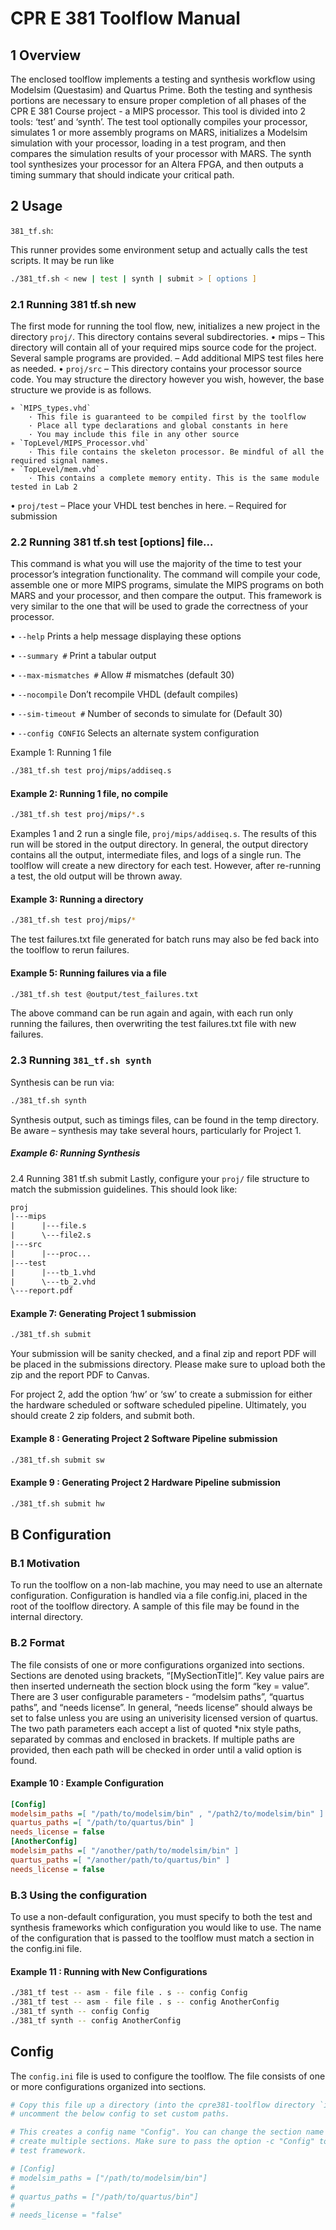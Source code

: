 # CPR E 381 Toolflow Manual

## 1 Overview

The enclosed toolflow implements a testing and synthesis workflow using Modelsim 
(Questasim) and Quartus Prime. Both the testing and synthesis portions are 
necessary to ensure proper completion of all phases of the CPR E 381 Course
project - a MIPS processor. This tool is divided into 2 tools: ‘test’ and 
‘synth’. The test tool optionally compiles your processor, simulates 1 or more 
assembly programs on MARS, initializes a Modelsim simulation with your 
processor, loading in a test program, and then compares the simulation results of your processor with MARS.
The synth tool synthesizes your processor for an Altera FPGA, and then
outputs a timing summary that should indicate your critical path.

## 2 Usage

`381_tf.sh`: 

This runner provides some environment setup and actually calls the test scripts. 
It may be run like
```zsh 
./381_tf.sh < new | test | synth | submit > [ options ]
```

### 2.1 Running 381 tf.sh new

The first mode for running the tool flow, new, initializes a new project in the
directory `proj/`. This directory contains several subdirectories.
• mips
– This directory will contain all of your required mips source code for
the project. Several sample programs are provided.
– Add additional MIPS test files here as needed.
• `proj/src`
    – This directory contains your processor source code. You may structure the directory however you wish, however, the base structure we provide is as follows.

    ∗ `MIPS_types.vhd`
        · This file is guaranteed to be compiled first by the toolflow
        · Place all type declarations and global constants in here
        · You may include this file in any other source
    ∗ `TopLevel/MIPS_Processor.vhd`
        · This file contains the skeleton processor. Be mindful of all the required signal names.
    ∗ `TopLevel/mem.vhd`
        · This contains a complete memory entity. This is the same module tested in Lab 2
• `proj/test`
    – Place your VHDL test benches in here.
    – Required for submission

### 2.2 Running 381 tf.sh test [options] file...

This command is what you will use the majority of the time to test your processor’s integration functionality. 
The command will compile your code, assemble one or more MIPS programs, simulate the MIPS programs on both MARS and
your processor, and then compare the output. This framework is very similar
to the one that will be used to grade the correctness of your processor.

• `--help` Prints a help message displaying these options

• `--summary #` Print a tabular output

• `--max-mismatches #` Allow # mismatches (default 30)

• `--nocompile` Don’t recompile VHDL (default compiles)

• `--sim-timeout #` Number of seconds to simulate for (Default 30)

• `--config CONFIG` Selects an alternate system configuration

Example 1: Running 1 file

```zsh 
./381_tf.sh test proj/mips/addiseq.s
```

#### Example 2: Running 1 file, no compile

```zsh
./381_tf.sh test proj/mips/*.s
```
Examples 1 and 2 run a single file, `proj/mips/addiseq.s`. 
The results of this run will be stored in the output directory.
In general, the output directory contains all the output, intermediate files,
and logs of a single run. The toolflow will create a new directory for each test.
However, after re-running a test, the old output will be thrown away.

#### Example 3: Running a directory

```zsh
./381_tf.sh test proj/mips/*
```
The test failures.txt file generated for batch runs may also be fed back into the toolflow to rerun failures.

#### Example 5: Running failures via a file

```zsh 
./381_tf.sh test @output/test_failures.txt
```

The above command can be run again and again, with each run only running
the failures, then overwriting the test failures.txt file with new failures.

### 2.3 Running `381_tf.sh synth`

Synthesis can be run via:
```zsh
./381_tf.sh synth
```

Synthesis output, such as timings files, can be found in the temp directory.
Be aware – synthesis may take several hours, particularly for Project 1.


##### Example 6: Running Synthesis

2.4
Running 381 tf.sh submit
Lastly, configure your `proj/` file structure to match the submission guidelines.
This should look like:

```txt 
proj
|---mips
|      |---file.s
|      \---file2.s
|---src
|      |---proc...
|---test
|      |---tb_1.vhd
|      \---tb_2.vhd
\---report.pdf
```

#### Example 7: Generating Project 1 submission
```zsh
./381_tf.sh submit
```
Your submission will be sanity checked, and a final zip and report PDF will
be placed in the submissions directory. Please make sure to upload both the zip
and the report PDF to Canvas.

For project 2, add the option ‘hw’ or ‘sw’ to create a submission for either
the hardware scheduled or software scheduled pipeline. Ultimately, you should
create 2 zip folders, and submit both.

#### Example 8 : Generating Project 2 Software Pipeline submission

```zsh 
./381_tf.sh submit sw
```

#### Example 9 : Generating Project 2 Hardware Pipeline submission

```zsh
./381_tf.sh submit hw
```

## B Configuration 

### B.1 Motivation

To run the toolflow on a non-lab machine, you may need to use an alternate
configuration. Configuration is handled via a file config.ini, placed in the root
of the toolflow directory. A sample of this file may be found in the internal
directory.

### B.2 Format

The file consists of one or more configurations organized into sections. Sections are denoted using brackets, “[MySectionTitle]”. Key value pairs are then
inserted underneath the section block using the form “key = value”. There
are 3 user configurable parameters - “modelsim paths”, “quartus paths”, and
“needs license”. In general, “needs license” should always be set to false unless
you are using an univerisity licensed version of quartus. The two path parameters
each accept a list of quoted *nix style paths, separated by commas and enclosed
in brackets. If multiple paths are provided, then each path will be checked in
order until a valid option is found.

#### Example 10 : Example Configuration

```ini
[Config]
modelsim_paths =[ "/path/to/modelsim/bin" , "/path2/to/modelsim/bin" ]
quartus_paths =[ "/path/to/quartus/bin" ]
needs_license = false
[AnotherConfig]
modelsim_paths =[ "/another/path/to/modelsim/bin" ]
quartus_paths =[ "/another/path/to/quartus/bin" ]
needs_license = false
```

### B.3 Using the configuration

To use a non-default configuration, you must specify to both the test and synthesis frameworks which configuration you would like to use. The name of the configuration that is passed to the toolflow must match a section in the config.ini
file.

#### Example 11 : Running with New Configurations

```zsh 
./381_tf test -- asm - file file . s -- config Config
./381_tf test -- asm - file file . s -- config AnotherConfig
./381_tf synth -- config Config
./381_tf synth -- config AnotherConfig
```

## Config

The `config.ini` file is used to configure the toolflow. The file consists of one or more configurations organized into sections.

```ini
# Copy this file up a directory (into the cpre381-toolflow directory `internal`) and
# uncomment the below config to set custom paths.

# This creates a config name "Config". You can change the section name and 
# create multiple sections. Make sure to pass the option -c "Config" to the
# test framework.

# [Config]
# modelsim_paths = ["/path/to/modelsim/bin"]
# 
# quartus_paths = ["/path/to/quartus/bin"]
# 
# needs_license = "false"
```
